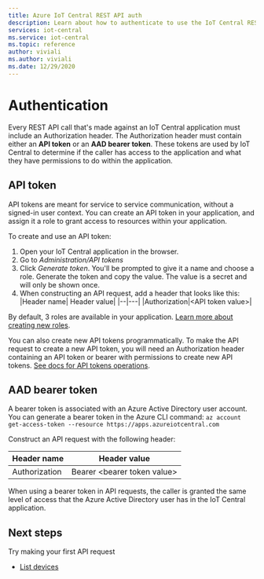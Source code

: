 ```yaml
---
title: Azure IoT Central REST API auth
description: Learn about how to authenticate to use the IoT Central REST API.
services: iot-central
ms.service: iot-central
ms.topic: reference
author: viviali
ms.author: viviali
ms.date: 12/29/2020
---
```


# Authentication

Every REST API call that's made against an IoT Central application must include an Authorization header. The Authorization header must contain either an **API token** or an **AAD bearer token**. These tokens are used by IoT Central to determine if the caller has access to the application and what they have permissions to do within the application.

## API token
API tokens are meant for service to service communication, without a signed-in user context. You can create an API token in your application, and assign it a role to grant access to resources within your application. 

To create and use an API token:
1. Open your IoT Central application in the browser.
2. Go to *Administration/API tokens*
3. Click *Generate token*. You'll be prompted to give it a name and choose a role. Generate the token and copy the value. The value is a secret and will only be shown once.
4. When constructing an API request, add a header that looks like this:
    |Header name| Header value|
    |--|---|
    |Authorization|\<API token value\>|

By default, 3 roles are available in your application. [Learn more about creating new roles](https://docs.microsoft.com/azure/iot-central/core/howto-manage-users-roles#manage-roles).

You can also create new API tokens programmatically. To make the API request to create a new API token, you will need an Authorization header containing an API token or bearer with permissions to create new API tokens. [See docs for API tokens operations](https://docs.microsoft.com/rest/api/iotcentral/apitokens).

## AAD bearer token
A bearer token is associated with an Azure Active Directory user account. You can generate a bearer token in the Azure CLI command: 
`az account get-access-token --resource https://apps.azureiotcentral.com`

Construct an API request with the following header:

|Header name| Header value|
|--|---|
|Authorization|Bearer \<bearer token value\>|

When using a bearer token in API requests, the caller is granted the same level of access that the Azure Active Directory user has in the IoT Central application.

## Next steps

Try making your first API request
* [List devices](https://docs.microsoft.com/rest/api/iotcentral/devices/list)